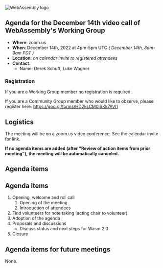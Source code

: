 ![WebAssembly logo](/images/WebAssembly.png)

## Agenda for the December 14th video call of WebAssembly's Working Group

- **Where**: zoom.us
- **When**: December 14th, 2022 at 4pm-5pm UTC *( December 14th, 8am-9am PDT )*
- **Location**: *on calendar invite to registered attendees*
- **Contact**:
    - Name: Derek Schuff, Luke Wagner

### Registration

If you are a Working Group member no registration is required.

If you are a Community Group member who would like to observe, please register here: https://goo.gl/forms/HD2kLCM0iSKk7AVl1

## Logistics

The meeting will be on a zoom.us video conference.
See the calendar invite for link.

**If no agenda items are added (after "Review of action items from prior meeting"),
the meeting will be automatically canceled.**

## Agenda items

## Agenda items

1. Opening, welcome and roll call
    1. Opening of the meeting
    1. Introduction of attendees
1. Find volunteers for note taking (acting chair to volunteer)
1. Adoption of the agenda
1. Proposals and discussions
   - Discuss status and next steps for Wasm 2.0
3. Closure

## Agenda items for future meetings

None.

